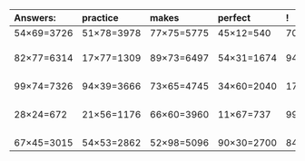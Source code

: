 | Answers: | practice | makes | perfect | ! |
| :--- | :--- | :--- | :--- | :--- |
| 54×69=3726 | 51×78=3978 | 77×75=5775 | 45×12=540 | 70×34=2380 | 
|   |   |   |   |   | 
|   |   |   |   |   | 
|   |   |   |   |   | 
| 82×77=6314 | 17×77=1309 | 89×73=6497 | 54×31=1674 | 94×91=8554 | 
|   |   |   |   |   | 
|   |   |   |   |   | 
|   |   |   |   |   | 
|   |   |   |   |   | 
| 99×74=7326 | 94×39=3666 | 73×65=4745 | 34×60=2040 | 17×67=1139 | 
|   |   |   |   |   | 
|   |   |   |   |   | 
|   |   |   |   |   | 
|   |   |   |   |   | 
| 28×24=672 | 21×56=1176 | 66×60=3960 | 11×67=737 | 99×75=7425 | 
|   |   |   |   |   | 
|   |   |   |   |   | 
|   |   |   |   |   | 
|   |   |   |   |   | 
| 67×45=3015 | 54×53=2862 | 52×98=5096 | 90×30=2700 | 84×94=7896 | 
